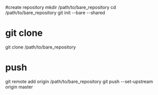 #create repository
mkdir /path/to/bare_repository
cd /path/to/bare_repository
git init --bare --shared

# git clone
git clone /path/to/bare_repository

# push
git remote add origin /path/to/bare_repository
git push --set-upstream origin master

